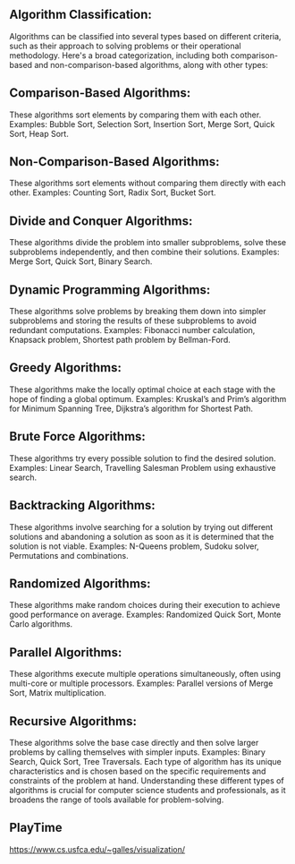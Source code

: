 ## Algorithm Classification:

Algorithms can be classified into several types based on different criteria, such as their approach to solving problems or their operational methodology. Here's a broad categorization, including both comparison-based and non-comparison-based algorithms, along with other types:

## Comparison-Based Algorithms:
These algorithms sort elements by comparing them with each other. Examples: Bubble Sort, Selection Sort, Insertion Sort, Merge Sort, Quick Sort, Heap Sort.

## Non-Comparison-Based Algorithms:
These algorithms sort elements without comparing them directly with each other. Examples: Counting Sort, Radix Sort, Bucket Sort.

## Divide and Conquer Algorithms:
These algorithms divide the problem into smaller subproblems, solve these subproblems independently, and then combine their solutions. Examples: Merge Sort, Quick Sort, Binary Search.

## Dynamic Programming Algorithms:
These algorithms solve problems by breaking them down into simpler subproblems and storing the results of these subproblems to avoid redundant computations. Examples: Fibonacci number calculation, Knapsack problem, Shortest path problem by Bellman-Ford.

## Greedy Algorithms:
These algorithms make the locally optimal choice at each stage with the hope of finding a global optimum. Examples: Kruskal’s and Prim’s algorithm for Minimum Spanning Tree, Dijkstra’s algorithm for Shortest Path.

## Brute Force Algorithms:
These algorithms try every possible solution to find the desired solution. Examples: Linear Search, Travelling Salesman Problem using exhaustive search.

## Backtracking Algorithms:
These algorithms involve searching for a solution by trying out different solutions and abandoning a solution as soon as it is determined that the solution is not viable. Examples: N-Queens problem, Sudoku solver, Permutations and combinations.

## Randomized Algorithms:
These algorithms make random choices during their execution to achieve good performance on average. Examples: Randomized Quick Sort, Monte Carlo algorithms.

## Parallel Algorithms:
These algorithms execute multiple operations simultaneously, often using multi-core or multiple processors. Examples: Parallel versions of Merge Sort, Matrix multiplication.

## Recursive Algorithms:
These algorithms solve the base case directly and then solve larger problems by calling themselves with simpler inputs. Examples: Binary Search, Quick Sort, Tree Traversals. Each type of algorithm has its unique characteristics and is chosen based on the specific requirements and constraints of the problem at hand. Understanding these different types of algorithms is crucial for computer science students and professionals, as it broadens the range of tools available for problem-solving.

## PlayTime
https://www.cs.usfca.edu/~galles/visualization/
